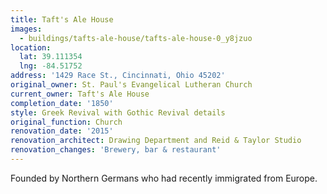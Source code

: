 ```yaml
---
title: Taft's Ale House
images:
  - buildings/tafts-ale-house/tafts-ale-house-0_y8jzuo
location:
  lat: 39.111354
  lng: -84.51752
address: '1429 Race St., Cincinnati, Ohio 45202'
original_owner: St. Paul's Evangelical Lutheran Church
current_owner: Taft's Ale House
completion_date: '1850'
style: Greek Revival with Gothic Revival details
original_function: Church
renovation_date: '2015'
renovation_architect: Drawing Department and Reid & Taylor Studio
renovation_changes: 'Brewery, bar & restaurant'
---
```


Founded by Northern Germans who had recently immigrated from Europe.
